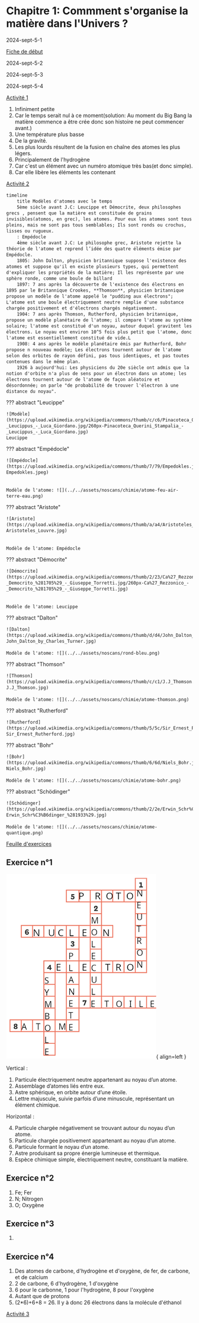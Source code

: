 # Chapitre 1: Commment s'organise la matière dans l'Univers ?

2024-sept-5-1

[Fiche de début](../../assets/noscans/chimie/chimie-chapter1-route.pdf)

2024-sept-5-2

2024-sept-5-3

2024-sept-5-4

[Activité 1](../../assets/noscans/chimie/chimie-chapter1-activity1.pdf)

1. Infiniment petite
2. Car le temps serait nul à ce moment(solution: Au moment du Big Bang la matière commence a être crée donc son histoire ne peut commencer avant.)
3. Une température plus basse
4. De la gravité.
5. Les plus lourds résultent de la fusion en chaîne des atomes les plus légers.
6. Principalement de l'hydrogène
7. Car c'est un élément avec un numéro atomique très bas(et donc simple).
8. Car elle libère les éléments les contenant

[Activité 2](../../assets/noscans/chimie/chimie-chapter1-activity2.pdf)

```mermaid
timeline
    title Modèles d'atomes avec le temps
    5ème siècle avant J.C: Leucippe et Démocrite, deux philosophes grecs , pensent que la matière est constituée de grains invisibles(atomos, en grec), les atomes. Pour eux les atomes sont tous pleins, mais ne sont pas tous semblables; Ils sont ronds ou crochus, lisses ou rugueux.
    : Empédocle
    4ème siècle avant J.C: Le philosophe grec, Aristote rejette la théorie de l'atome et reprend l’idée des quatre éléments émise par Empédocle.
    1805: John Dalton, physicien britannique suppose l'existence des atomes et suppose qu'il en existe plusieurs types, qui permettent d'expliquer les propriétés de la matière; Il les représente par une sphère ronde, comme une boule de billard
    1897: 7 ans après la découverte de l'existence des électrons en 1895 par le Britannique Crookes, **Thomson**, physicien britannique propose un modèle de l'atome appelé le "pudding aux électrons"; L'atome est une boule électriquement neutre remplie d'une substance chargée positivement et d'électrons chargés négativement.
    1904: 7 ans après Thomson, Rutherford, physicien britannique, propose un modèle planétaire de l'atome; il compare l'atome au système solaire; l'atome est constitué d'un noyau, autour duquel gravitent les électrons. Le noyau est environ 10^5 fois plus petit que l'atome, donc l'atome est essentiellement constitué de vide.L
    1908: 4 ans après le modèle planétaire émis par Rutherford, Bohr propose n nouveau modèle; Les électrons tournent autour de l'atome selon des orbites de rayon défini, pas tous identiques, et pas toutes contenues dans le même plan.
    1926 à aujourd'hui: Les physiciens du 20e siècle ont admis que la notion d'orbite n'a plus de sens pour un électron dans un atome; les électrons tournent autour de l'atome de façon aléatoire et désordonnée; on parle "de probabilité de trouver l'électron à une distance du noyau". 
```

??? abstract "Leucippe"

    ![Modèle](https://upload.wikimedia.org/wikipedia/commons/thumb/c/c6/Pinacoteca_Querini_Stampalia_-_Leucippus_-_Luca_Giordano.jpg/260px-Pinacoteca_Querini_Stampalia_-_Leucippus_-_Luca_Giordano.jpg)
    Leucippe

??? abstract "Empédocle"

    ![Empédocle](https://upload.wikimedia.org/wikipedia/commons/thumb/7/79/Empedokles.jpeg/260px-Empedokles.jpeg)
    

    Modèle de l'atome: ![](../../assets/noscans/chimie/atome-feu-air-terre-eau.png)

??? abstract "Aristote"

    ![Aristote](https://upload.wikimedia.org/wikipedia/commons/thumb/a/a4/Aristoteles_Louvre.jpg/260px-Aristoteles_Louvre.jpg)
    

    Modèle de l'atome: Empédocle

??? abstract "Démocrite"

    ![Démocrite](https://upload.wikimedia.org/wikipedia/commons/thumb/2/23/Ca%27_Rezzonico_-_Democrito_%281705%29_-_Giuseppe_Torretti.jpg/260px-Ca%27_Rezzonico_-_Democrito_%281705%29_-_Giuseppe_Torretti.jpg)
    

    Modèle de l'atome: Leucippe

??? abstract "Dalton"

    ![Dalton](https://upload.wikimedia.org/wikipedia/commons/thumb/d/d4/John_Dalton_by_Charles_Turner.jpg/220px-John_Dalton_by_Charles_Turner.jpg)

    Modèle de l'atome: ![](../../assets/noscans/rond-bleu.png)

??? abstract "Thomson"
    
    ![Thomson](https://upload.wikimedia.org/wikipedia/commons/thumb/c/c1/J.J_Thomson.jpg/260px-J.J_Thomson.jpg)
    
    Modèle de l'atome: ![](../../assets/noscans/chimie/atome-thomson.png)

??? abstract "Rutherford"

    ![Rutherford](https://upload.wikimedia.org/wikipedia/commons/thumb/5/5c/Sir_Ernest_Rutherford.jpg/220px-Sir_Ernest_Rutherford.jpg)

??? abstract "Bohr"

    ![Bohr](https://upload.wikimedia.org/wikipedia/commons/thumb/6/6d/Niels_Bohr.jpg/260px-Niels_Bohr.jpg)

    Modèle de l'atome: ![](../../assets/noscans/chimie/atome-bohr.png)

??? abstract "Schödinger"

    ![Schödinger](https://upload.wikimedia.org/wikipedia/commons/thumb/2/2e/Erwin_Schr%C3%B6dinger_%281933%29.jpg/200px-Erwin_Schr%C3%B6dinger_%281933%29.jpg)

    Modèle de l'atome: ![](../../assets/noscans/chimie/atome-quantique.png)

[Feuille d'exercices](../../assets/noscans/chimie/chapter1-exercices.pdf)

## Exercice n°1 

![](../../assets/noscans/chimie/chapter1-mocroises.png){ align=left }

Vertical :

1. Particule électriquement neutre appartenant au noyau d’un atome.
2. Assemblage d’atomes liés entre eux.
3. Astre sphérique, en orbite autour d’une étoile.
4. Lettre majuscule, suivie parfois d’une minuscule, représentant un élément chimique.

Horizontal :

4. Particule chargée négativement se trouvant autour du noyau d’un atome.
5. Particule chargée positivement appartenant au noyau d’un atome.
6. Particule formant le noyau d’un atome.
7. Astre produisant sa propre énergie lumineuse et thermique.
8. Espèce chimique simple, électriquement neutre, constituant la matière.

## Exercice n°2

1. Fe; Fer
2. N; Nitrogen
3. O; Oxygène

## Exercice n°3

1. 

## Exercice n°4

1. Des atomes de carbone, d'hydrogène et d'oxygène, de fer, de carbone, et de calcium 
2. 2 de carbone, 6 d'hydrogène, 1 d'oxygène
3. 6 pour le carbonne, 1 pour l'hydrogène, 8 pour l'oxygène
4. Autant que de protons
5. (2*6)+6+8 = 26. Il y à donc 26 électrons dans la molécule d'éthanol

[Activité 3](../../assets/noscans/chimie/chapter1-activity3.pdf)



